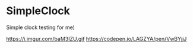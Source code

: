 # SimpleClock
Simple clock testing for me)

https://i.imgur.com/baM3IZU.gif
https://codepen.io/LAGZYA/pen/VwBYjjJ
